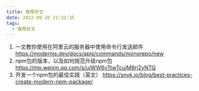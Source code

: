 ```yaml
---
title: 推荐好文
date: 2022-09-26 21:32:35
tags:
  - 推荐好文
---
```

1. 一文教你使用在阿里云的服务器中使用命令行发送邮件 https://modernjs.dev/docs/apis/commands/monorepo/new
2. npm包的版本，以及如何规范升级npm包 https://mp.weixin.qq.com/s/ujWW6vTtwTcuiM8rj2vNTQ
3. 开发一个npm包的最佳实践（英文） https://snyk.io/blog/best-practices-create-modern-npm-package/
<!-- more -->
